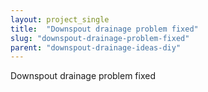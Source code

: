 ```yaml
---
layout: project_single
title:  "Downspout drainage problem fixed"
slug: "downspout-drainage-problem-fixed"
parent: "downspout-drainage-ideas-diy"
---
```

Downspout drainage problem fixed